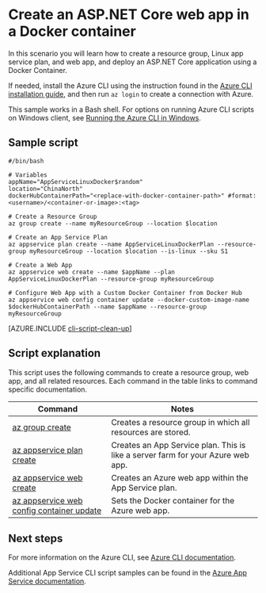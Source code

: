<properties
    pageTitle="Azure CLI Script Sample - Create an ASP.NET Core web app in a Docker container | Azure"
    description="Azure CLI Script Sample - Create an ASP.NET Core web app in a Docker container"
    services="appservice"
    documentationcenter="appservice"
    author="syntaxc4"
    manager="erikre"
    editor=""
    tags="azure-service-management" />
<tags
    ms.assetid="3a2d1983-ff7b-476a-ac44-49ec2aabb31a"
    ms.service="app-service"
    ms.devlang="multiple"
    ms.topic="article"
    ms.tgt_pltfrm="na"
    ms.workload="web"
    ms.date="03/20/2017"
    wacn.date=""
    ms.author="cfowler" />

# Create an ASP.NET Core web app in a Docker container

In this scenario you will learn how to create a resource group, Linux app service plan, and web app, and deploy an ASP.NET Core application using a Docker Container.

If needed, install the Azure CLI using the instruction found in the [Azure CLI installation guide](https://docs.microsoft.com/cli/azure/install-azure-cli), and then run `az login` to create a connection with Azure.

This sample works in a Bash shell. For options on running Azure CLI scripts on Windows client, see [Running the Azure CLI in Windows](/documentation/articles/virtual-machines-windows-cli-options/).

## Sample script

    #/bin/bash

    # Variables
    appName="AppServiceLinuxDocker$random"
    location="ChinaNorth"
    dockerHubContainerPath="<replace-with-docker-container-path>" #format: <username>/<container-or-image>:<tag>

    # Create a Resource Group
    az group create --name myResourceGroup --location $location

    # Create an App Service Plan
    az appservice plan create --name AppServiceLinuxDockerPlan --resource-group myResourceGroup --location $location --is-linux --sku S1

    # Create a Web App
    az appservice web create --name $appName --plan AppServiceLinuxDockerPlan --resource-group myResourceGroup

    # Configure Web App with a Custom Docker Container from Docker Hub
    az appservice web config container update --docker-custom-image-name $dockerHubContainerPath --name $appName --resource-group myResourceGroup

[AZURE.INCLUDE [cli-script-clean-up](../../includes/cli-script-clean-up.md)]

## Script explanation

This script uses the following commands to create a resource group, web app, and all related resources. Each command in the table links to command specific documentation.

| Command | Notes |
|---|---|
| [az group create](https://docs.microsoft.com/cli/azure/group#create) | Creates a resource group in which all resources are stored. |
| [az appservice plan create](https://docs.microsoft.com/cli/azure/appservice/plan#create) | Creates an App Service plan. This is like a server farm for your Azure web app. |
| [az appservice web create](https://docs.microsoft.com/cli/azure/appservice/web#create) | Creates an Azure web app within the App Service plan. |
| [az appservice web config container update](https://docs.microsoft.com/cli/azure/appservice/web/config/container#update) | Sets the Docker container for the Azure web app. |

## Next steps

For more information on the Azure CLI, see [Azure CLI documentation](https://docs.microsoft.com/cli/azure/overview).

Additional App Service CLI script samples can be found in the [Azure App Service documentation](/documentation/articles/app-service-cli-samples/).